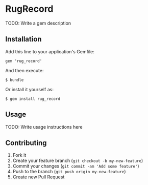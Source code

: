 # RugRecord

TODO: Write a gem description

## Installation

Add this line to your application's Gemfile:

    gem 'rug_record'

And then execute:

    $ bundle

Or install it yourself as:

    $ gem install rug_record

## Usage

TODO: Write usage instructions here

## Contributing

1. Fork it
2. Create your feature branch (`git checkout -b my-new-feature`)
3. Commit your changes (`git commit -am 'Add some feature'`)
4. Push to the branch (`git push origin my-new-feature`)
5. Create new Pull Request
